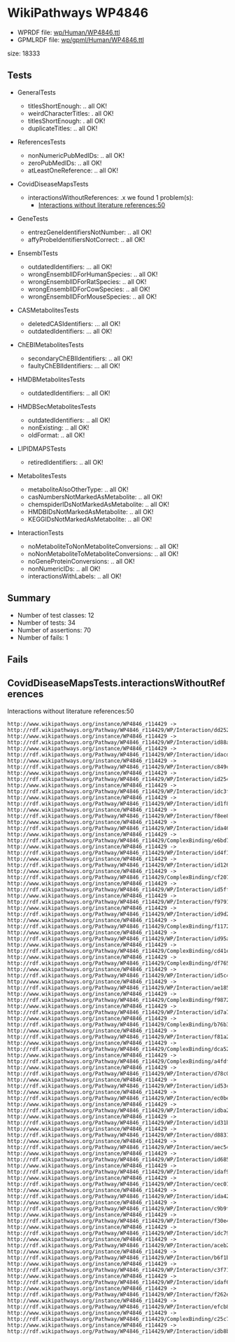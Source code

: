 # WikiPathways WP4846

* WPRDF file: [wp/Human/WP4846.ttl](../wp/Human/WP4846.ttl)
* GPMLRDF file: [wp/gpml/Human/WP4846.ttl](../wp/gpml/Human/WP4846.ttl)

size: 18333
## Tests

* GeneralTests
    * titlesShortEnough: .. all OK!
    * weirdCharacterTitles: . all OK!
    * titlesShortEnough: . all OK!
    * duplicateTitles: .. all OK!

* ReferencesTests
    * nonNumericPubMedIDs: .. all OK!
    * zeroPubMedIDs: .. all OK!
    * atLeastOneReference: .. all OK!

* CovidDiseaseMapsTests
    * interactionsWithoutReferences: .x we found 1 problem(s):
        * [Interactions without literature references:50](#2e295bb9)

* GeneTests
    * entrezGeneIdentifiersNotNumber: .. all OK!
    * affyProbeIdentifiersNotCorrect: .. all OK!

* EnsemblTests
    * outdatedIdentifiers: ... all OK!
    * wrongEnsemblIDForHumanSpecies: .. all OK!
    * wrongEnsemblIDForRatSpecies: .. all OK!
    * wrongEnsemblIDForCowSpecies: .. all OK!
    * wrongEnsemblIDForMouseSpecies: .. all OK!

* CASMetabolitesTests
    * deletedCASIdentifiers: ... all OK!
    * outdatedIdentifiers: ... all OK!

* ChEBIMetabolitesTests
    * secondaryChEBIIdentifiers: .. all OK!
    * faultyChEBIIdentifiers: ... all OK!

* HMDBMetabolitesTests
    * outdatedIdentifiers: .. all OK!

* HMDBSecMetabolitesTests
    * outdatedIdentifiers: .. all OK!
    * nonExisting: .. all OK!
    * oldFormat: .. all OK!

* LIPIDMAPSTests
    * retiredIdentifiers: .. all OK!

* MetabolitesTests
    * metaboliteAlsoOtherType: .. all OK!
    * casNumbersNotMarkedAsMetabolite: .. all OK!
    * chemspiderIDsNotMarkedAsMetabolite: .. all OK!
    * HMDBIDsNotMarkedAsMetabolite: .. all OK!
    * KEGGIDsNotMarkedAsMetabolite: .. all OK!

* InteractionTests
    * noMetaboliteToNonMetaboliteConversions: .. all OK!
    * noNonMetaboliteToMetaboliteConversions: .. all OK!
    * noGeneProteinConversions: .. all OK!
    * nonNumericIDs: .. all OK!
    * interactionsWithLabels: .. all OK!

## Summary

* Number of test classes: 12
* Number of tests: 34
* Number of assertions: 70
* Number of fails: 1

## Fails

<a name="2e295bb9" />

## CovidDiseaseMapsTests.interactionsWithoutReferences

Interactions without literature references:50
```
http://www.wikipathways.org/instance/WP4846_r114429 -> http://rdf.wikipathways.org/Pathway/WP4846_r114429/WP/Interaction/dd252
http://www.wikipathways.org/instance/WP4846_r114429 -> http://rdf.wikipathways.org/Pathway/WP4846_r114429/WP/Interaction/id88a323b4
http://www.wikipathways.org/instance/WP4846_r114429 -> http://rdf.wikipathways.org/Pathway/WP4846_r114429/WP/Interaction/idacdc1203
http://www.wikipathways.org/instance/WP4846_r114429 -> http://rdf.wikipathways.org/Pathway/WP4846_r114429/WP/Interaction/c849c
http://www.wikipathways.org/instance/WP4846_r114429 -> http://rdf.wikipathways.org/Pathway/WP4846_r114429/WP/Interaction/id254c7db4
http://www.wikipathways.org/instance/WP4846_r114429 -> http://rdf.wikipathways.org/Pathway/WP4846_r114429/WP/Interaction/idc3f0c926
http://www.wikipathways.org/instance/WP4846_r114429 -> http://rdf.wikipathways.org/Pathway/WP4846_r114429/WP/Interaction/id1f86b6c5
http://www.wikipathways.org/instance/WP4846_r114429 -> http://rdf.wikipathways.org/Pathway/WP4846_r114429/WP/Interaction/f8ee8
http://www.wikipathways.org/instance/WP4846_r114429 -> http://rdf.wikipathways.org/Pathway/WP4846_r114429/WP/Interaction/ida46f2e34
http://www.wikipathways.org/instance/WP4846_r114429 -> http://rdf.wikipathways.org/Pathway/WP4846_r114429/ComplexBinding/e6bd7
http://www.wikipathways.org/instance/WP4846_r114429 -> http://rdf.wikipathways.org/Pathway/WP4846_r114429/WP/Interaction/id4f170add
http://www.wikipathways.org/instance/WP4846_r114429 -> http://rdf.wikipathways.org/Pathway/WP4846_r114429/WP/Interaction/id126968be
http://www.wikipathways.org/instance/WP4846_r114429 -> http://rdf.wikipathways.org/Pathway/WP4846_r114429/ComplexBinding/cf207
http://www.wikipathways.org/instance/WP4846_r114429 -> http://rdf.wikipathways.org/Pathway/WP4846_r114429/WP/Interaction/id5ff07442
http://www.wikipathways.org/instance/WP4846_r114429 -> http://rdf.wikipathways.org/Pathway/WP4846_r114429/WP/Interaction/f9791
http://www.wikipathways.org/instance/WP4846_r114429 -> http://rdf.wikipathways.org/Pathway/WP4846_r114429/WP/Interaction/id9d2699b4
http://www.wikipathways.org/instance/WP4846_r114429 -> http://rdf.wikipathways.org/Pathway/WP4846_r114429/ComplexBinding/f1172
http://www.wikipathways.org/instance/WP4846_r114429 -> http://rdf.wikipathways.org/Pathway/WP4846_r114429/WP/Interaction/id95aba954
http://www.wikipathways.org/instance/WP4846_r114429 -> http://rdf.wikipathways.org/Pathway/WP4846_r114429/ComplexBinding/cd41e
http://www.wikipathways.org/instance/WP4846_r114429 -> http://rdf.wikipathways.org/Pathway/WP4846_r114429/ComplexBinding/df765
http://www.wikipathways.org/instance/WP4846_r114429 -> http://rdf.wikipathways.org/Pathway/WP4846_r114429/WP/Interaction/id5c4ff7f0
http://www.wikipathways.org/instance/WP4846_r114429 -> http://rdf.wikipathways.org/Pathway/WP4846_r114429/WP/Interaction/ae185
http://www.wikipathways.org/instance/WP4846_r114429 -> http://rdf.wikipathways.org/Pathway/WP4846_r114429/ComplexBinding/f9872
http://www.wikipathways.org/instance/WP4846_r114429 -> http://rdf.wikipathways.org/Pathway/WP4846_r114429/WP/Interaction/id7a78fc75
http://www.wikipathways.org/instance/WP4846_r114429 -> http://rdf.wikipathways.org/Pathway/WP4846_r114429/ComplexBinding/b76b3
http://www.wikipathways.org/instance/WP4846_r114429 -> http://rdf.wikipathways.org/Pathway/WP4846_r114429/WP/Interaction/f81a2
http://www.wikipathways.org/instance/WP4846_r114429 -> http://rdf.wikipathways.org/Pathway/WP4846_r114429/ComplexBinding/dca52
http://www.wikipathways.org/instance/WP4846_r114429 -> http://rdf.wikipathways.org/Pathway/WP4846_r114429/ComplexBinding/a4fdf
http://www.wikipathways.org/instance/WP4846_r114429 -> http://rdf.wikipathways.org/Pathway/WP4846_r114429/WP/Interaction/d78c0
http://www.wikipathways.org/instance/WP4846_r114429 -> http://rdf.wikipathways.org/Pathway/WP4846_r114429/WP/Interaction/id53ccbca1
http://www.wikipathways.org/instance/WP4846_r114429 -> http://rdf.wikipathways.org/Pathway/WP4846_r114429/WP/Interaction/ec0be
http://www.wikipathways.org/instance/WP4846_r114429 -> http://rdf.wikipathways.org/Pathway/WP4846_r114429/WP/Interaction/idba2d7d98
http://www.wikipathways.org/instance/WP4846_r114429 -> http://rdf.wikipathways.org/Pathway/WP4846_r114429/WP/Interaction/id31b492b0
http://www.wikipathways.org/instance/WP4846_r114429 -> http://rdf.wikipathways.org/Pathway/WP4846_r114429/WP/Interaction/d8831
http://www.wikipathways.org/instance/WP4846_r114429 -> http://rdf.wikipathways.org/Pathway/WP4846_r114429/WP/Interaction/aec54
http://www.wikipathways.org/instance/WP4846_r114429 -> http://rdf.wikipathways.org/Pathway/WP4846_r114429/WP/Interaction/id68553d54
http://www.wikipathways.org/instance/WP4846_r114429 -> http://rdf.wikipathways.org/Pathway/WP4846_r114429/WP/Interaction/idaf9c6f8
http://www.wikipathways.org/instance/WP4846_r114429 -> http://rdf.wikipathways.org/Pathway/WP4846_r114429/WP/Interaction/cec01
http://www.wikipathways.org/instance/WP4846_r114429 -> http://rdf.wikipathways.org/Pathway/WP4846_r114429/WP/Interaction/ida427ca0
http://www.wikipathways.org/instance/WP4846_r114429 -> http://rdf.wikipathways.org/Pathway/WP4846_r114429/WP/Interaction/c9b9f
http://www.wikipathways.org/instance/WP4846_r114429 -> http://rdf.wikipathways.org/Pathway/WP4846_r114429/WP/Interaction/f30e4
http://www.wikipathways.org/instance/WP4846_r114429 -> http://rdf.wikipathways.org/Pathway/WP4846_r114429/WP/Interaction/idc79adab4
http://www.wikipathways.org/instance/WP4846_r114429 -> http://rdf.wikipathways.org/Pathway/WP4846_r114429/WP/Interaction/aceb2
http://www.wikipathways.org/instance/WP4846_r114429 -> http://rdf.wikipathways.org/Pathway/WP4846_r114429/WP/Interaction/b6f1b
http://www.wikipathways.org/instance/WP4846_r114429 -> http://rdf.wikipathways.org/Pathway/WP4846_r114429/WP/Interaction/c3f71
http://www.wikipathways.org/instance/WP4846_r114429 -> http://rdf.wikipathways.org/Pathway/WP4846_r114429/WP/Interaction/idaf62af2b
http://www.wikipathways.org/instance/WP4846_r114429 -> http://rdf.wikipathways.org/Pathway/WP4846_r114429/WP/Interaction/f262e
http://www.wikipathways.org/instance/WP4846_r114429 -> http://rdf.wikipathways.org/Pathway/WP4846_r114429/WP/Interaction/efcb8
http://www.wikipathways.org/instance/WP4846_r114429 -> http://rdf.wikipathways.org/Pathway/WP4846_r114429/ComplexBinding/c25c7
http://www.wikipathways.org/instance/WP4846_r114429 -> http://rdf.wikipathways.org/Pathway/WP4846_r114429/WP/Interaction/idb8ba3d51

```
